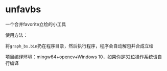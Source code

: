 # unfavbs

一个合并favorite立绘的小工具

使用方法：

将`graph_bs.bin`扔在程序目录，然后执行程序，程序会自动解包并合成立绘

项目编译环境：mingw64+opencv+Windows 10，如果你是32位操作系统请自行编译